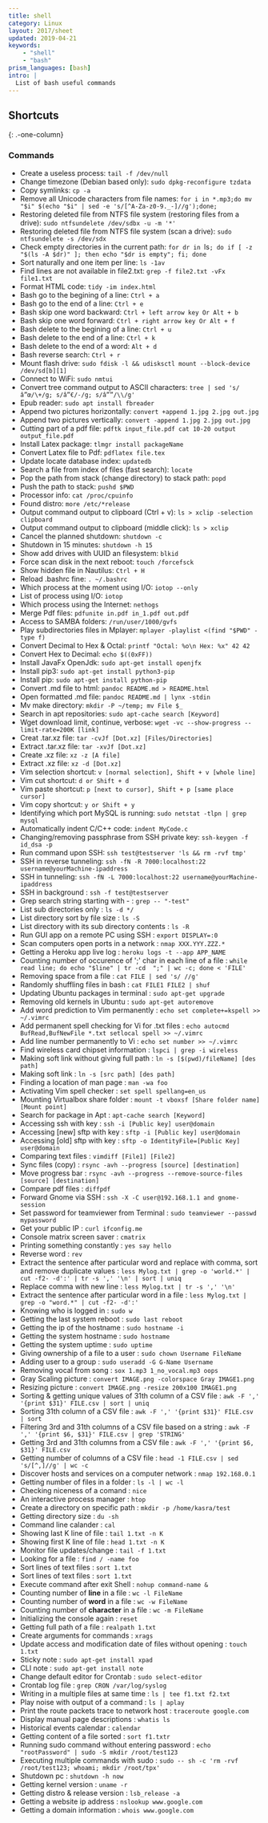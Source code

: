 ```yaml
---
title: shell
category: Linux
layout: 2017/sheet
updated: 2019-04-21
keywords:
    - "shell"
    - "bash"
prism_languages: [bash]
intro: |
  List of bash useful commands 
---
```


Shortcuts
---------
{: .-one-column}

### Commands

+ Create a useless process: `tail -f /dev/null`
+ Change timezone (Debian based only): `sudo dpkg-reconfigure tzdata`
+ Copy symlinks: `cp -a`
+ Remove all Unicode characters from file names: `for i in *.mp3;do mv "$i" $(echo "$i" | sed -e 's/[^A-Za-z0-9._-]//g');done;`
+ Restoring deleted file from NTFS file system (restoring files from a drive): `sudo ntfsundelete /dev/sdbx -u -m '*'`
+ Restoring deleted file from NTFS file system (scan a drive): `sudo ntfsundelete -s /dev/sdx`
+ Check empty directories in the current path: `for dr in `ls`; do if [ -z "$(ls -A $dr)" ]; then echo "$dr is empty"; fi; done`
+ Sort naturally and one item per line: `ls -1av`
+ Find lines are not available in file2.txt: `grep -f file2.txt -vFx file1.txt`
+ Format HTML code: `tidy -im index.html`
+ Bash go to the begining of a line: `Ctrl + a`
+  Bash go to the end of a line: `Ctrl + e`
+ Bash skip one word backward: `Ctrl + left arrow key Or Alt + b`
+ Bash skip one word forward: `Ctrl + right arrow key Or Alt + f`
+ Bash delete to the begining of a line: `Ctrl + u`
+ Bash delete to the end of a line: `Ctrl + k`
+ Bash delete to the end of a word: `Alt + d`
+ Bash reverse search: `Ctrl + r`
+ Mount flash drive: `sudo fdisk -l && udisksctl mount --block-device /dev/sd[b][1]`
+ Connect to WiFi: `sudo nmtui`
+ Convert tree command output to ASCII characters: `tree | sed 's/â”œ/\+/g; s/â”€/-/g; s/â””/\\/g'`
+ Epub reader: `sudo apt install fbreader`
+ Append two pictures horizontally: `convert +append 1.jpg 2.jpg out.jpg`
+ Append two pictures vertically: `convert -append 1.jpg 2.jpg out.jpg`
+ Cutting part of a pdf file: `pdftk input_file.pdf cat 10-20 output output_file.pdf`
+ Install Latex package: `tlmgr install packageName`
+ Convert Latex file to Pdf: `pdflatex file.tex`
+ Update locate database index: `updatedb`
+ Search a file from index of files (fast search): `locate`
+ Pop the path from stack (change directory) to stack path: `popd`
+ Push the path to stack: `pushd $PWD`
+ Processor info: `cat /proc/cpuinfo`
+ Found distro: `more /etc/*release`
+ Output command output to clipboard (Ctrl + v): `ls > xclip -selection clipboard`
+ Output command output to clipboard (middle click): `ls > xclip`
+ Cancel the planned shutdown: `shutdown -c`
+ Shutdown in 15 minutes: `shutdown -h 15`
+ Show add drives with UUID an filesystem: `blkid`
+ Force scan disk in the next reboot: `touch /forcefsck`
+ Show hidden file in Nautilus: `Ctrl + H`
+ Reload .bashrc fine: `. ~/.bashrc`
+ Which process at the moment using I/O: `iotop --only`
+ List of process using I/O: `iotop`
+ Which process using the Internet: `nethogs`
+ Merge Pdf files: `pdfunite in.pdf in_1.pdf out.pdf`
+ Access to SAMBA folders: `/run/user/1000/gvfs`
+ Play subdirectories files in Mplayer: `mplayer -playlist <(find "$PWD" -type f)`
+ Convert Decimal to Hex & Octal: `printf "Octal: %o\n Hex: %x" 42 42` 
+ Convert Hex to Decimal: `echo $((0xFF))` 
+ Install JavaFx OpenJdk: `sudo apt-get install openjfx` 
+ Install pip3: `sudo apt-get install python3-pip` 
+ Install pip: `sudo apt-get install python-pip`
+ Convert .md file to html: `pandoc README.md > README.html` 
+ Open formatted .md file: `pandoc README.md | lynx -stdin` 
+ Mv make directory: `mkdir -P ~/temp; mv File $_` 
+ Search in apt repositories: `sudo apt-cache search [Keyword]` 
+ Wget download limit, continue, verbose: `wget -vc --show-progress --limit-rate=200K [link]` 
+ Creat .tar.xz file: `tar -cvJf [Dot.xz] [Files/Directories]`
+ Extract .tar.xz file: `tar -xvJf [Dot.xz]`
+ Create .xz file: `xz -z [A file]`
+ Extract .xz file: `xz -d [Dot.xz]`
+ Vim selection shortcut: `v [normal selection], Shift + v [whole line]`
+ Vim cut shortcut: `d or Shift + d`
+ Vim paste shortcut: `p [next to cursor], Shift + p [same place cursor]`
+ Vim copy shortcut: `y or Shift + y`
+ Identifying which port MySQL is running: `sudo netstat -tlpn | grep mysql` 
+ Automatically indent C/C++ code: `indent MyCode.c` 
+ Changing/removing passphrase from SSH private key: `ssh-keygen -f id_dsa -p` 
+ Run command upon SSH: `ssh test@testserver 'ls && rm -rvf tmp'` 
+ SSH in reverse tunneling: `ssh -fN -R 7000:localhost:22 username@yourMachine-ipaddress` 
+ SSH in tunneling: `ssh -fN -L 7000:localhost:22 username@yourMachine-ipaddress` 
+ SSH in background : `ssh -f test@testserver` 
+ Grep search string starting with - : `grep -- "-test"` 
+ List sub directories only : `ls -d */` 
+ List directory sort by file size : `ls -S` 
+ List directory with its sub directory contents : `ls -R` 
+ Run GUI app on a remote PC using SSH : `export DISPLAY=:0` 
+ Scan computers open ports in a network : `nmap XXX.YYY.ZZZ.*` 
+ Getting a Heroku app live log : `heroku logs -t --app APP_NAME` 
+ Counting number of occurence of ';' char in each line of a file : `while read line; do echo "$line" | tr -cd  ";" | wc -c; done < 'FILE'`
+ Removing space from a file : `cat FILE | sed 's/ //g'`
+ Randomly shuffling files in bash : `cat FILE1 FILE2 | shuf`
+ Updating Ubuntu packages in terminal : `sudo apt-get upgrade`
+ Removing old kernels in Ubuntu : `sudo apt-get autoremove`
+ Add word prediction to Vim permanently : `echo set complete+=kspell >> ~/.vimrc`
+ Add permanent spell checking for Vi for .txt files : `echo autocmd BufRead,BufNewFile *.txt setlocal spell >> ~/.vimrc`
+ Add line number permanently to Vi : `echo set number >> ~/.vimrc`
+ Find wireless card chipset information : `lspci | grep -i wireless`
+ Making soft link without giving full path : `ln -s [$(pwd)/fileName] [des path]`
+ Making soft link : `ln -s [src path] [des path]`
+ Finding a location of man page : `man -wa foo`
+ Activating Vim spell checker : `set spell spellang=en_us`
+ Mounting Virtualbox share folder : `mount -t vboxsf [Share folder name] [Mount point]`
+ Search for package in Apt : `apt-cache search [Keyword]`
+ Accessing ssh with key : `ssh -i [Public key] user@domain`
+ Accessing [new] sftp with key : `sftp -i [Public key] user@domain`
+ Accessing [old] sftp with key : `sftp -o IdentityFile=[Public Key] user@domain`
+ Comparing text files : `vimdiff [File1] [File2]`
+ Sync files (copy) : `rsync -avh --progress [source] [destination]`
+ Move progress bar : `rsync -avh --progress --remove-source-files [source] [destination]`
+ Compare pdf files : `diffpdf`
+ Forward Gnome via SSH : `ssh -X -C user@192.168.1.1 and gnome-session`
+ Set password for teamviewer from Terminal : `sudo teamviewer --passwd mypassword`
+ Get your public IP : `curl ifconfig.me`
+ Console matrix screen saver : `cmatrix`
+ Printing something constantly : `yes say hello`
+ Reverse word : `rev`
+ Extract the sentence after particular word and replace with comma, sort and remove duplicate values : `less Mylog.txt | grep -o 'world.*' | cut -f2- -d':' | tr -s ',' '\n' | sort | uniq`
+ Replace comma with new line : `less Mylog.txt | tr -s ',' '\n'`
+ Extract the sentence after particular word in a file : `less Mylog.txt | grep -o "word.*" | cut -f2- -d':'`
+ Knowing who is logged in : `sudo w`
+ Getting the last system reboot : `sudo last reboot`
+ Getting the ip of the hostname : `sudo hostname -i`
+ Getting the system hostname : `sudo hostname`
+ Getting the system uptime : `sudo uptime`
+ Giving ownership of a file to a user : `sudo chown Username FileName`
+ Adding user to a group : `sudo useradd -G G-Name Username`
+ Removing vocal from song : `sox 1.mp3 1_no_vocal.mp3 oops`
+ Gray Scaling picture : `convert IMAGE.png -colorspace Gray IMAGE1.png`
+ Resizing picture : `convert IMAGE.png -resize 200x100 IMAGE1.png`
+ Sorting & getting unique values of 31th column of a CSV file : `awk -F ',' '{print $31}' FILE.csv | sort | uniq`
+ Sorting 31th column of a CSV file : `awk -F ',' '{print $31}' FILE.csv | sort`
+ Filtering 3rd and 31th columns of a CSV file based on a string : `awk -F ',' '{print $6, $31}' FILE.csv | grep 'STRING'`
+ Getting 3rd and 31th columns from a CSV file : `awk -F ',' '{print $6, $31}' FILE.csv`
+ Getting number of columns of a CSV file : `head -1 FILE.csv | sed 's/[^,]//g' | wc -c`
+ Discover hosts and services on a computer network : `nmap 192.168.0.1`
+ Getting number of files in a folder : `ls -l | wc -l`
+ Checking niceness of a comand : `nice`
+ An interactive process manager : `htop`
+ Create a directory on specific path : `mkdir -p /home/kasra/test`    
+ Getting directory size : `du -sh`
+ Command line calander : `cal`
+ Showing last K line of file : `tail 1.txt -n K`
+ Showing first K line of file : `head 1.txt -n K`
+ Monitor file updates/change : `tail -f 1.txt`
+ Looking for a file : `find / -name foo`
+ Sort lines of text files : `sort 1.txt`
+ Sort lines of text files : `sort 1.txt`
+ Execute command after exit Shell : `nohup command-name &`
+ Counting number of <strong>line</strong> in a file : `wc -l FileName`
+ Counting number of <strong>word</strong> in a file : `wc -w FileName`
+ Counting number of <strong>character</strong> in a file : `wc -m FileName`
+ Initializing the console again : `reset`
+ Getting full path of a file : `realpath 1.txt`
+ Create arguments for commands : `xrags`
+ Update access and modification date of files without opening : `touch 1.txt`
+ Sticky note : `sudo apt-get install xpad`
+ CLI note : `sudo apt-get install note`
+ Change default editor for Crontab : `sudo select-editor`
+ Crontab log file : `grep CRON /var/log/syslog`
+ Writing in a multiple files at same time : `ls | tee f1.txt f2.txt`
+ Play noise with output of a command : `ls | aplay`
+ Print the route packets trace to network host : `traceroute google.com`
+ Display manual page descriptions : `whatis ls`
+ Historical events calendar : `calendar`
+ Getting content of a file sorted : `sort f1.txtr`
+ Running sudo command without entering password : `echo "rootPassword" | sudo -S mkdir /root/test123`
+ Executing multiple commands with sudo : `sudo -- sh -c 'rm -rvf /root/test123; whoami; mkdir /root/tpx'`
+ Shutdown pc : `shutdown -h now`
+ Getting kernel version : `uname -r`
+ Getting distro & release version : `lsb_release -a`
+ Getting a website ip address : `nslookup www.google.com`
+ Getting a domain information : `whois www.google.com`